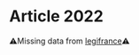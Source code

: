 # Article 2022

⚠️Missing data from [legifrance](https://www.legifrance.gouv.fr/codes/article_lc/LEGIARTI000006445437)⚠️